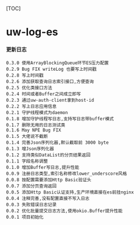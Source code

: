 [TOC]

# uw-log-es

#### 更新日志

    0.3.0 使用ArrayBlockingQueue环节ES压力配置
    0.2.9 Bug FIX writeLog 也要写上时间戳
    0.2.8 写上时间戳
    0.2.6 添加获取查询日志索引接口,方便查询
    0.2.5 优化类接口方法
    0.2.4 时间或者Buffer之间成立即写
    0.2.3 通过uw-auth-client拿到host-id
    0.2.2 写上日志应用信息
    0.2.1 守护线程模式为daemon
    0.1.8 增加守护线程写日志,支持写日志带buffer模式
    0.1.7 删除无用的日志测试类
    0.1.6 May NPE Bug FIX
    0.1.5 大佬说不截断
    0.1.4 完善Json序列化器,默认截取前 3000 byte
    0.1.3 增Json序列化器
    0.1.2 支持类似DataList的分页结果返回
    0.1.1 字段名称调整
    0.1.0 增加Buffer写日志,提升性能
    0.0.9 注册日志类型,索引名称修改lower_underscore风格
    0.0.8 按配置需要添加Http Basic验证头
    0.0.7 添加分页查询返回
    0.0.5 添加Http Basic认证支持,生产环境直接在es前挂nginx
    0.0.4 注释完善,没有配置直接不写入日志
    0.0.3 失败错误日志记录
    0.0.2 优化批量提交日志方法,使用okio.Buffer提升性能
    0.0.1 项目初始化
